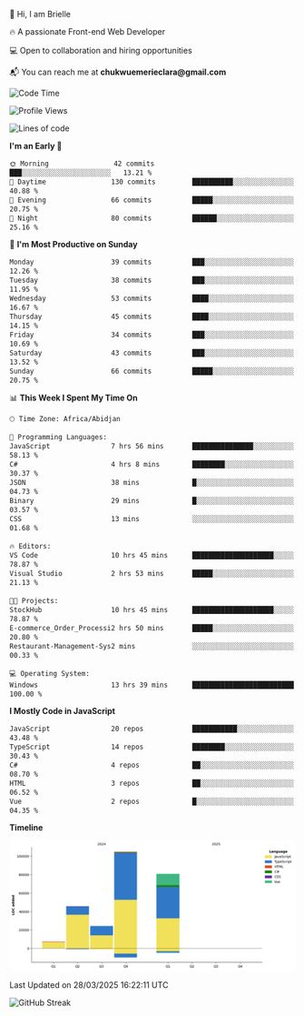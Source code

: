 <div align="left">
  <p>👋 Hi, I am Brielle</p>
  <p>🔥 A passionate Front-end Web Developer</p>
  <p>💻 Open to collaboration and hiring opportunities</p>
  <p>📬 You can reach me at <strong>chukwuemerieclara@gmail.com</strong></p>
</div>


 
 <!--START_SECTION:waka-->
![Code Time](http://img.shields.io/badge/Code%20Time-554%20hrs%2033%20mins-blue)

![Profile Views](http://img.shields.io/badge/Profile%20Views-0-blue)

![Lines of code](https://img.shields.io/badge/From%20Hello%20World%20I%27ve%20Written-262.6%20thousand%20lines%20of%20code-blue)

**I'm an Early 🐤** 

```text
🌞 Morning                42 commits          ███░░░░░░░░░░░░░░░░░░░░░░   13.21 % 
🌆 Daytime                130 commits         ██████████░░░░░░░░░░░░░░░   40.88 % 
🌃 Evening                66 commits          █████░░░░░░░░░░░░░░░░░░░░   20.75 % 
🌙 Night                  80 commits          ██████░░░░░░░░░░░░░░░░░░░   25.16 % 
```
📅 **I'm Most Productive on Sunday** 

```text
Monday                   39 commits          ███░░░░░░░░░░░░░░░░░░░░░░   12.26 % 
Tuesday                  38 commits          ███░░░░░░░░░░░░░░░░░░░░░░   11.95 % 
Wednesday                53 commits          ████░░░░░░░░░░░░░░░░░░░░░   16.67 % 
Thursday                 45 commits          ████░░░░░░░░░░░░░░░░░░░░░   14.15 % 
Friday                   34 commits          ███░░░░░░░░░░░░░░░░░░░░░░   10.69 % 
Saturday                 43 commits          ███░░░░░░░░░░░░░░░░░░░░░░   13.52 % 
Sunday                   66 commits          █████░░░░░░░░░░░░░░░░░░░░   20.75 % 
```


📊 **This Week I Spent My Time On** 

```text
🕑︎ Time Zone: Africa/Abidjan

💬 Programming Languages: 
JavaScript               7 hrs 56 mins       ███████████████░░░░░░░░░░   58.13 % 
C#                       4 hrs 8 mins        ████████░░░░░░░░░░░░░░░░░   30.37 % 
JSON                     38 mins             █░░░░░░░░░░░░░░░░░░░░░░░░   04.73 % 
Binary                   29 mins             █░░░░░░░░░░░░░░░░░░░░░░░░   03.57 % 
CSS                      13 mins             ░░░░░░░░░░░░░░░░░░░░░░░░░   01.68 % 

🔥 Editors: 
VS Code                  10 hrs 45 mins      ████████████████████░░░░░   78.87 % 
Visual Studio            2 hrs 53 mins       █████░░░░░░░░░░░░░░░░░░░░   21.13 % 

🐱‍💻 Projects: 
StockHub                 10 hrs 45 mins      ████████████████████░░░░░   78.87 % 
E-commerce_Order_Processi2 hrs 50 mins       █████░░░░░░░░░░░░░░░░░░░░   20.80 % 
Restaurant-Management-Sys2 mins              ░░░░░░░░░░░░░░░░░░░░░░░░░   00.33 % 

💻 Operating System: 
Windows                  13 hrs 39 mins      █████████████████████████   100.00 % 
```

**I Mostly Code in JavaScript** 

```text
JavaScript               20 repos            ███████████░░░░░░░░░░░░░░   43.48 % 
TypeScript               14 repos            ████████░░░░░░░░░░░░░░░░░   30.43 % 
C#                       4 repos             ██░░░░░░░░░░░░░░░░░░░░░░░   08.70 % 
HTML                     3 repos             ██░░░░░░░░░░░░░░░░░░░░░░░   06.52 % 
Vue                      2 repos             █░░░░░░░░░░░░░░░░░░░░░░░░   04.35 % 
```



**Timeline**

![Lines of Code chart](https://raw.githubusercontent.com/Brielle28/Brielle28/main/assets/bar_graph.png)


 Last Updated on 28/03/2025 16:22:11 UTC
<!--END_SECTION:waka-->

![GitHub Streak](https://github-readme-streak-stats.herokuapp.com/?user=Brielle28)



